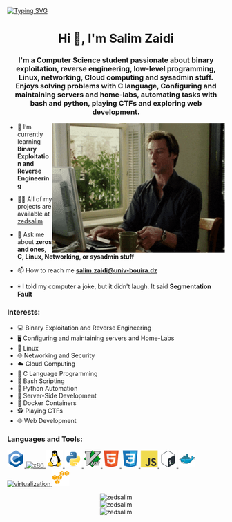 <a href="https://git.io/typing-svg"><img src="https://readme-typing-svg.demolab.com?font=Fira+Code&weight=700&size=25&duration=3000&pause=1000&color=2497F7&center=true&vCenter=true&random=false&width=1000&lines=Exploring+the+art+of+hacking+and+decoding+binary;Tinkering+with+low-level+programming+and+assembly;Loving+everything+about+Linux+and+Networking;Having+fun+with+Servers%2C+Home-Labs+and+Docker+;Solving+problems+with+C+language;Automating+tasks+using+Bash+and+Python" alt="Typing SVG" /></a>

<h1 align="center">Hi 👋, I'm Salim Zaidi</h1>
<h3 align="center">I'm a Computer Science student passionate about binary exploitation, reverse engineering, low-level programming, Linux, networking, Cloud computing and sysadmin stuff. Enjoys solving problems with C language, Configuring and maintaining servers and home-labs, automating tasks with bash and python, playing CTFs and exploring web development.</h3>
<img align="right" alt="Coding" width="400" src="coffee_while_working.gif">

- 🌱 I’m currently learning **Binary Exploitation and Reverse Engineering**

- 👨‍💻 All of my projects are available at [zedsalim](https://github.com/zedsalim)

- 💬 Ask me about **zeros and ones, C, Linux, Networking, or sysadmin stuff**

- 📫 How to reach me **salim.zaidi@univ-bouira.dz**

- 💀 I told my computer a joke, but it didn't laugh. It said **Segmentation Fault**

<h3 align="left">Interests:</h3>
<ul>
  <li> 💻 Binary Exploitation and Reverse Engineering</li>
  <li> 🖥️ Configuring and maintaining servers and Home-Labs</li>
  <li> 🐧 Linux</li>
  <li> 🌐 Networking and Security</li>
  <li> ☁️ Cloud Computing</li>
  <li> 🐘 C Language Programming</li>
  <li> 🐚 Bash Scripting</li>
  <li> 🐍 Python Automation</li>
  <li> 🚀 Server-Side Development</li>
  <li> 🐳 Docker Containers</li>
  <li> 🕵️ Playing CTFs</li>
  <li> 🌐 Web Development</li>
</ul>

<h3 align="left">Languages and Tools:</h3>
<p align="left"> 
  <a href="https://c-faq.com/" target="_blank" rel="noreferrer"> <img src="https://raw.githubusercontent.com/devicons/devicon/master/icons/c/c-original.svg" alt="c" width="40" height="40"/> </a>
  <a href="https://en.wikipedia.org/wiki/X86_assembly_language" target="_blank" rel="noreferrer"> <img src="https://img.icons8.com/color/48/000000/assembly.png" alt="x86" width="40" height="40"/> </a>
  <a href="https://www.linux.org/" target="_blank" rel="noreferrer"> <img src="https://raw.githubusercontent.com/devicons/devicon/master/icons/linux/linux-original.svg" alt="linux" width="40" height="40"/> </a> 
  <a href="https://www.python.org/" target="_blank" rel="noreferrer"> <img src="https://raw.githubusercontent.com/devicons/devicon/master/icons/python/python-original.svg" alt="python" width="40" height="40"/> </a> 
  <a href="https://www.vim.org/" target="_blank" rel="noreferrer"> <img src="https://raw.githubusercontent.com/devicons/devicon/master/icons/vim/vim-original.svg" alt="vim" width="40" height="40"/> </a>
  <a href="https://www.w3schools.com/html/" target="_blank" rel="noreferrer"> <img src="https://raw.githubusercontent.com/devicons/devicon/master/icons/html5/html5-original.svg" alt="html5" width="40" height="40"/> </a> 
  <a href="https://www.w3schools.com/css/" target="_blank" rel="noreferrer"> <img src="https://raw.githubusercontent.com/devicons/devicon/master/icons/css3/css3-original.svg" alt="css3" width="40" height="40"/> </a> 
  <a href="https://www.javascript.com/" target="_blank" rel="noreferrer"> <img src="https://raw.githubusercontent.com/devicons/devicon/master/icons/javascript/javascript-original.svg" alt="javascript" width="40" height="40"/> </a> 
  <a href="https://www.gnu.org/software/bash/" target="_blank" rel="noreferrer"> <img src="https://raw.githubusercontent.com/devicons/devicon/master/icons/bash/bash-original.svg" alt="bash" width="40" height="40"/> </a> 
  <a href="https://www.docker.com/" target="_blank" rel="noreferrer"> <img src="https://raw.githubusercontent.com/devicons/devicon/master/icons/docker/docker-original.svg" alt="docker" width="40" height="40"/> </a> 
<a href="https://en.wikipedia.org/wiki/Virtualization" target="_blank" rel="noreferrer"> <img src="https://img.icons8.com/color/48/000000/virtual-machine.png" alt="virtualization" width="40" height="40"/> </a>
  <a href="https://aws.amazon.com/" target="_blank" rel="noreferrer"> <img src="https://raw.githubusercontent.com/devicons/devicon/master/icons/amazonwebservices/amazonwebservices-original.svg" alt="aws" width="40" height="40"/> </a>
</p>

<div align="center">
  <img src="https://github-readme-stats.vercel.app/api/top-langs?username=zedsalim&show_icons=true&locale=en&layout=compact&theme=tokyonight" alt="zedsalim" />
  <br>
  <img src="https://github-readme-stats.vercel.app/api?username=zedsalim&show_icons=true&locale=en&theme=tokyonight" alt="zedsalim" />
  <br>
  <img src="https://github-readme-streak-stats.herokuapp.com/?user=zedsalim&theme=tokyonight" alt="zedsalim" />
</div>
